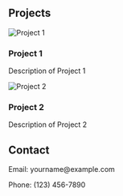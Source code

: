 <section id="projects" class="section">
  <div class="container">
    <h2 class="section__title">Projects</h2>
    <div class="projects">
      <!-- Add your project cards here -->
      <div class="project">
        <img src="project1.jpg" alt="Project 1" class="project__img">
        <h3 class="project__title">Project 1</h3>
        <p class="project__description">Description of Project 1</p>
      </div>
      <div class="project">
        <img src="project2.jpg" alt="Project 2" class="project__img">
        <h3 class="project__title">Project 2</h3>
        <p class="project__description">Description of Project 2</p>
      </div>
    </div>
  </div>
</section>

<section id="contact" class="section">
  <div class="container">
    <h2 class="section__title">Contact</h2>
    <p>Email: yourname@example.com</p>
    <p>Phone: (123) 456-7890</p>
  </div>
</section>
